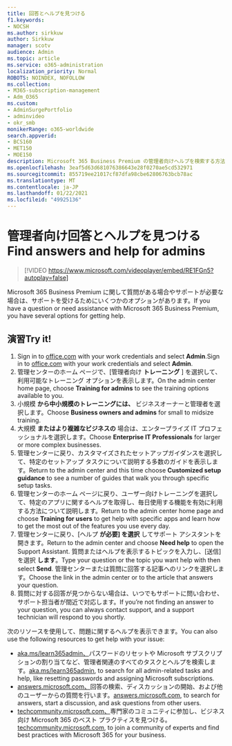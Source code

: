 ```yaml
---
title: 回答とヘルプを見つける
f1.keywords:
- NOCSH
ms.author: sirkkuw
author: Sirkkuw
manager: scotv
audience: Admin
ms.topic: article
ms.service: o365-administration
localization_priority: Normal
ROBOTS: NOINDEX, NOFOLLOW
ms.collection:
- M365-subscription-management
- Adm_O365
ms.custom:
- AdminSurgePortfolio
- adminvideo
- okr_smb
monikerRange: o365-worldwide
search.appverid:
- BCS160
- MET150
- MOE150
description: Microsoft 365 Business Premium の管理者向けヘルプを検索する方法について説明します。
ms.openlocfilehash: 3eaf5d63d681076386643e28f0270ae5cd532971
ms.sourcegitcommit: 855719ee21017cf87dfa98cbe62806763bcb78ac
ms.translationtype: MT
ms.contentlocale: ja-JP
ms.lasthandoff: 01/22/2021
ms.locfileid: "49925136"
---
```

# <a name="find-answers-and-help-for-admins"></a><span data-ttu-id="1bfef-103">管理者向け回答とヘルプを見つける</span><span class="sxs-lookup"><span data-stu-id="1bfef-103">Find answers and help for admins</span></span>

> [!VIDEO https://www.microsoft.com/videoplayer/embed/RE1FGn5?autoplay=false]

<span data-ttu-id="1bfef-104">Microsoft 365 Business Premium に関して質問がある場合やサポートが必要な場合は、サポートを受けるためにいくつかのオプションがあります。</span><span class="sxs-lookup"><span data-stu-id="1bfef-104">If you have a question or need assistance with Microsoft 365 Business Premium, you have several options for getting help.</span></span>

## <a name="try-it"></a><span data-ttu-id="1bfef-105">演習</span><span class="sxs-lookup"><span data-stu-id="1bfef-105">Try it!</span></span>

1. <span data-ttu-id="1bfef-106">Sign in to [office.com](https://office.com) with your work credentials and select **Admin**.</span><span class="sxs-lookup"><span data-stu-id="1bfef-106">Sign in to [office.com](https://office.com) with your work credentials and select **Admin**.</span></span>
1. <span data-ttu-id="1bfef-107">管理センターのホーム ページで、[管理者向け **トレーニング** ] を選択して、利用可能なトレーニング オプションを表示します。</span><span class="sxs-lookup"><span data-stu-id="1bfef-107">On the admin center home page, choose **Training for admins** to see the training options available to you.</span></span>
1. <span data-ttu-id="1bfef-108">小規模 **から中小規模のトレーニングには、** ビジネスオーナーと管理者を選択します。</span><span class="sxs-lookup"><span data-stu-id="1bfef-108">Choose **Business owners and admins** for small to midsize training.</span></span>
1. <span data-ttu-id="1bfef-109">大規模 **またはより複雑なビジネスの** 場合は、エンタープライズ IT プロフェッショナルを選択します。</span><span class="sxs-lookup"><span data-stu-id="1bfef-109">Choose **Enterprise IT Professionals** for larger or more complex businesses.</span></span>
1. <span data-ttu-id="1bfef-110">管理センターに戻り、カスタマイズされたセットアップガイダンスを選択して、特定のセットアップ タスクについて説明する多数のガイドを表示します。</span><span class="sxs-lookup"><span data-stu-id="1bfef-110">Return to the admin center and this time choose **Customized setup guidance** to see a number of guides that walk you through specific setup tasks.</span></span>
1. <span data-ttu-id="1bfef-111">管理センターのホーム ページに戻り、ユーザー向けトレーニングを選択して、特定のアプリに関するヘルプを取得し、毎日使用する機能を有効に利用する方法について説明します。</span><span class="sxs-lookup"><span data-stu-id="1bfef-111">Return to the admin center home page and choose **Training for users** to get help with specific apps and learn how to get the most out of the features you use every day.</span></span>
1. <span data-ttu-id="1bfef-112">管理センターに戻り、[ヘルプ **が必要] を選択** してサポート アシスタントを開きます。</span><span class="sxs-lookup"><span data-stu-id="1bfef-112">Return to the admin center and choose **Need help** to open the Support Assistant.</span></span> <span data-ttu-id="1bfef-113">質問またはヘルプを表示するトピックを入力し、[送信] を選択 **します**。</span><span class="sxs-lookup"><span data-stu-id="1bfef-113">Type your question or the topic you want help with then select **Send**.</span></span> <span data-ttu-id="1bfef-114">管理センターまたは質問に回答する記事へのリンクを選択します。</span><span class="sxs-lookup"><span data-stu-id="1bfef-114">Choose the link in the admin center or to the article that answers your question.</span></span>
1. <span data-ttu-id="1bfef-115">質問に対する回答が見つからない場合は、いつでもサポートに問い合わせ、サポート担当者が間近で対応します。</span><span class="sxs-lookup"><span data-stu-id="1bfef-115">If you’re not finding an answer to your question, you can always contact support, and a support technician will respond to you shortly.</span></span>

<span data-ttu-id="1bfef-116">次のリソースを使用して、問題に関するヘルプを表示できます。</span><span class="sxs-lookup"><span data-stu-id="1bfef-116">You can also use the following resources to get help with your issue:</span></span>

- <span data-ttu-id="1bfef-117">[aka.ms/learn365admin、](https://aka.ms/learn365admin)パスワードのリセットや Microsoft サブスクリプションの割り当てなど、管理者関連のすべてのタスクとヘルプを検索します。</span><span class="sxs-lookup"><span data-stu-id="1bfef-117">[aka.ms/learn365admin](https://aka.ms/learn365admin), to search for all admin-related tasks and help, like resetting passwords and assigning Microsoft subscriptions.</span></span>
- <span data-ttu-id="1bfef-118">[answers.microsoft.com、](https://answers.microsoft.com)回答の検索、ディスカッションの開始、および他のユーザーからの質問を行います。</span><span class="sxs-lookup"><span data-stu-id="1bfef-118">[answers.microsoft.com](https://answers.microsoft.com), to search for answers, start a discussion, and ask questions from other users.</span></span>
- <span data-ttu-id="1bfef-119">[techcommunity.microsoft.com、](https://techcommunity.microsoft.com)専門家のコミュニティに参加し、ビジネス向け Microsoft 365 のベスト プラクティスを見つける。</span><span class="sxs-lookup"><span data-stu-id="1bfef-119">[techcommunity.microsoft.com](https://techcommunity.microsoft.com), to join a community of experts and find best practices with Microsoft 365 for your business.</span></span>